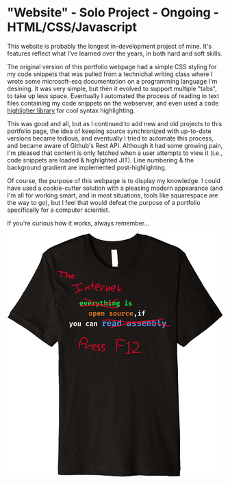 # "Website" - Solo Project - Ongoing - HTML/CSS/Javascript

This website is probably the longest in-development project of mine. It's features reflect what I've learned over the years, in both hard and soft skills.

The original version of this portfolio webpage had a simple CSS styling for my code snippets that was pulled from a technichal writing class where I wrote some
microsoft-esq documentation on a programming language I'm desining. It was very simple, but then it evolved to support multiple "tabs", to take up less space.
Eventually I automated the process of reading in text files containing my code snippets on the webserver, and even used a code [highligher library](https://highlightjs.org/)
for cool syntax highlighting.

This was good and all, but as I continued to add new and old projects to this portfolio page, the idea of keeping source synchronized with up-to-date versions
became tedious, and eventually I tried to automate this process, and became aware of Github's Rest API. Although it had some growing pain, I'm pleased that content
is only fetched when a user attempts to view it (i.e., code snippets are loaded & highlighted JIT). Line numbering & the background gradient are implemented post-highlighting.

Of course, the purpose of this webpage is to display my knowledge. I could have used a cookie-cutter solution with a pleasing modern appearance (and I'm all for working smart,
and in most situations, tools like squarespace are the way to go), but I feel that would defeat the purpose of a portfolio specifically for a computer scientist.

If you're curious how it works, always remember...

<p align="center" width="100%">
    <img src="https://raw.githubusercontent.com/TheUbMunster/portfolio-code-snippets/main/Website/internet%20tshirt.jpg"/>
</p>
